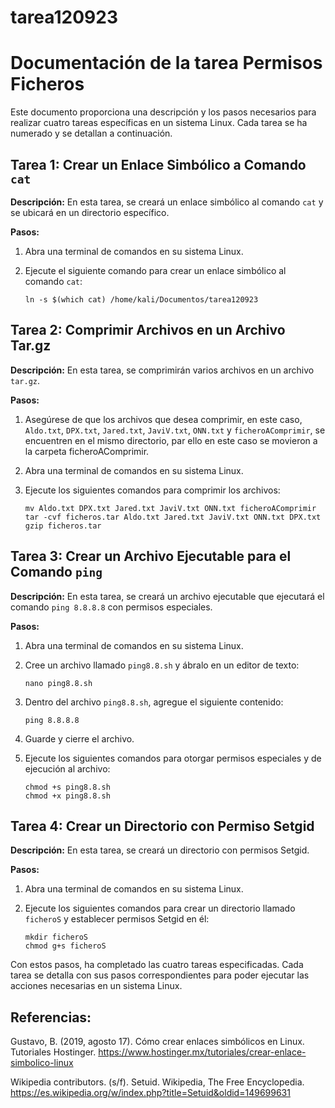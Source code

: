 # tarea120923
# Documentación de la tarea Permisos Ficheros

Este documento proporciona una descripción y los pasos necesarios para realizar cuatro tareas específicas en un sistema Linux. Cada tarea se ha numerado y se detallan a continuación.

## Tarea 1: Crear un Enlace Simbólico a Comando `cat`

**Descripción:** En esta tarea, se creará un enlace simbólico al comando `cat` y se ubicará en un directorio específico.

**Pasos:**
1. Abra una terminal de comandos en su sistema Linux.
2. Ejecute el siguiente comando para crear un enlace simbólico al comando `cat`:

   ```shell
   ln -s $(which cat) /home/kali/Documentos/tarea120923
   ```

## Tarea 2: Comprimir Archivos en un Archivo Tar.gz

**Descripción:** En esta tarea, se comprimirán varios archivos en un archivo `tar.gz`.

**Pasos:**
1. Asegúrese de que los archivos que desea comprimir, en este caso, `Aldo.txt`, `DPX.txt`, `Jared.txt`, `JaviV.txt`, `ONN.txt` y `ficheroAComprimir`, se encuentren en el mismo directorio, par ello en este caso se movieron a la carpeta ficheroAComprimir.
2. Abra una terminal de comandos en su sistema Linux.
3. Ejecute los siguientes comandos para comprimir los archivos:

   ```shell
   mv Aldo.txt DPX.txt Jared.txt JaviV.txt ONN.txt ficheroAComprimir
   tar -cvf ficheros.tar Aldo.txt Jared.txt JaviV.txt ONN.txt DPX.txt
   gzip ficheros.tar
   ```

## Tarea 3: Crear un Archivo Ejecutable para el Comando `ping`

**Descripción:** En esta tarea, se creará un archivo ejecutable que ejecutará el comando `ping 8.8.8.8` con permisos especiales.

**Pasos:**
1. Abra una terminal de comandos en su sistema Linux.
2. Cree un archivo llamado `ping8.8.sh` y ábralo en un editor de texto:

   ```shell
   nano ping8.8.sh
   ```

3. Dentro del archivo `ping8.8.sh`, agregue el siguiente contenido:

   ```shell
   ping 8.8.8.8
   ```

4. Guarde y cierre el archivo.
5. Ejecute los siguientes comandos para otorgar permisos especiales y de ejecución al archivo:

   ```shell
   chmod +s ping8.8.sh
   chmod +x ping8.8.sh
   ```

## Tarea 4: Crear un Directorio con Permiso Setgid

**Descripción:** En esta tarea, se creará un directorio con permisos Setgid.

**Pasos:**
1. Abra una terminal de comandos en su sistema Linux.
2. Ejecute los siguientes comandos para crear un directorio llamado `ficheroS` y establecer permisos Setgid en él:

   ```shell
   mkdir ficheroS
   chmod g+s ficheroS
   ```

Con estos pasos, ha completado las cuatro tareas especificadas. Cada tarea se detalla con sus pasos correspondientes para poder ejecutar las acciones necesarias en un sistema Linux.
## Referencias:
Gustavo, B. (2019, agosto 17). Cómo crear enlaces simbólicos en Linux. Tutoriales Hostinger. https://www.hostinger.mx/tutoriales/crear-enlace-simbolico-linux

Wikipedia contributors. (s/f). Setuid. Wikipedia, The Free Encyclopedia. https://es.wikipedia.org/w/index.php?title=Setuid&oldid=149699631

